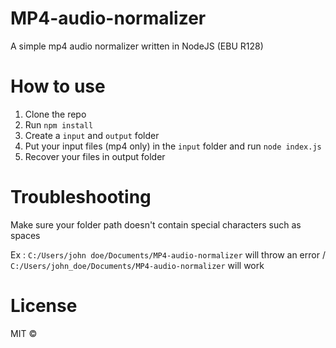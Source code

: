 # MP4-audio-normalizer
A simple mp4 audio normalizer written in NodeJS (EBU R128)


# How to use

1. Clone the repo
2. Run `npm install`
3. Create a `input` and `output` folder
4. Put your input files (mp4 only) in the `input` folder and run `node index.js`
5. Recover your files in output folder


# Troubleshooting

Make sure your folder path doesn't contain special characters such as spaces

Ex : 
`C:/Users/john doe/Documents/MP4-audio-normalizer` will throw an error /
`C:/Users/john_doe/Documents/MP4-audio-normalizer` will work



# License

MIT ©
